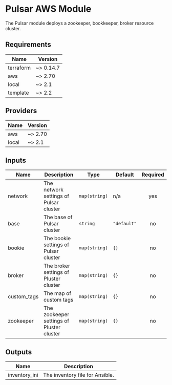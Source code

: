 # Pulsar AWS Module
The Pulsar module deploys a zookeeper, bookkeeper, broker resource cluster.

<!-- BEGINNING OF PRE-COMMIT-TERRAFORM DOCS HOOK -->
## Requirements

| Name | Version |
|------|---------|
| terraform | ~> 0.14.7 |
| aws | ~> 2.70 |
| local | ~> 2.1 |
| template | ~> 2.2 |

## Providers

| Name | Version |
|------|---------|
| aws | ~> 2.70 |
| local | ~> 2.1 |

## Inputs

| Name | Description | Type | Default | Required |
|------|-------------|------|---------|:--------:|
| network | The network settings of Pulsar cluster | `map(string)` | n/a | yes |
| base | The base of Pulsar cluster | `string` | `"default"` | no |
| bookie | The bookie settings of Pulsar cluster | `map(string)` | `{}` | no |
| broker | The broker settings of Pluster cluster | `map(string)` | `{}` | no |
| custom_tags | The map of custom tags | `map(string)` | `{}` | no |
| zookeeper | The zookeeper settings of Pluster cluster | `map(string)` | `{}` | no |

## Outputs

| Name | Description |
|------|-------------|
| inventory_ini | The inventory file for Ansible. |

<!-- END OF PRE-COMMIT-TERRAFORM DOCS HOOK -->
